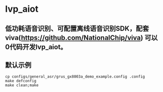 # lvp_aiot

## 低功耗语音识别、可配置离线语音识别SDK，配套viva(https://github.com/NationalChip/viva) 可以0代码开发lvp_aiot。

## 默认示例
```
cp configs/general_asr/grus_gx8003a_demo_example.config .config
make defconfig
make clean;make
```